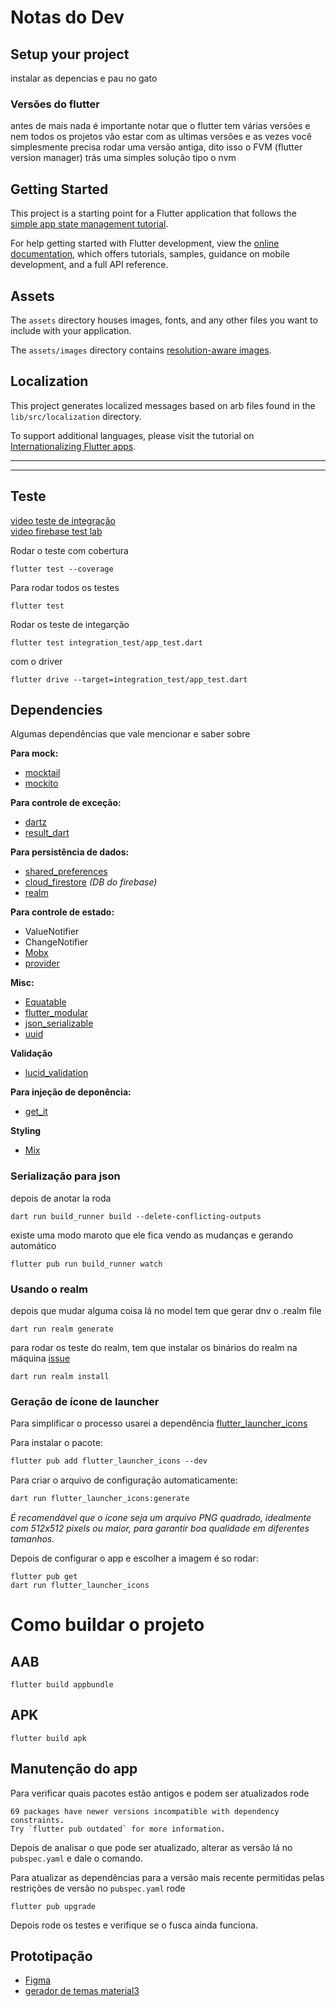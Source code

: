 # Notas do Dev

## Setup your project

instalar as depencias e pau no gato

### Versões do flutter

antes de mais nada é importante notar que o flutter tem várias versões e nem todos os projetos vão estar com as ultimas versões e as vezes você simplesmente precisa rodar uma versão antiga, dito isso o FVM (flutter version manager) trás uma simples solução tipo o nvm

## Getting Started

This project is a starting point for a Flutter application that follows the
[simple app state management
tutorial](https://flutter.dev/to/state-management-sample).

For help getting started with Flutter development, view the
[online documentation](https://docs.flutter.dev), which offers tutorials,
samples, guidance on mobile development, and a full API reference.

## Assets

The `assets` directory houses images, fonts, and any other files you want to
include with your application.

The `assets/images` directory contains [resolution-aware
images](https://flutter.dev/to/resolution-aware-images).

## Localization

This project generates localized messages based on arb files found in
the `lib/src/localization` directory.

To support additional languages, please visit the tutorial on
[Internationalizing Flutter apps](https://flutter.dev/to/internationalization).

---

---

## Teste

[video teste de integração](https://www.youtube.com/watch?v=GEvNj7uogYE)  
[video firebase test lab](https://www.youtube.com/watch?v=RBoMdhPQX1s&t=150s)

Rodar o teste com cobertura

```
flutter test --coverage
```

Para rodar todos os testes

```console
flutter test
```

Rodar os teste de integarção

```
flutter test integration_test/app_test.dart
```

com o driver

```
flutter drive --target=integration_test/app_test.dart
```

## Dependencies

Algumas dependências que vale mencionar e saber sobre

**Para mock:**

- [mocktail](https://pub.dev/packages/mocktail)
- [mockito](https://pub.dev/packages/mockito)

**Para controle de exceção:**

- [dartz](https://pub.dev/packages/dartz)
- [result_dart](https://pub.dev/packages/result_dart)

**Para persistência de dados:**

- [shared_preferences]()
- [cloud_firestore]() _(DB do firebase)_
- [realm](https://pub.dev/packages/realm)

**Para controle de estado:**

- ValueNotifier
- ChangeNotifier
- [Mobx](https://pub.dev/packages/mobx)
- [provider](https://pub.dev/packages/provider)

**Misc:**

- [Equatable](https://pub.dev/packages/equatable)
- [flutter_modular](https://pub.dev/packages/flutter_modular)
- [json_serializable](https://pub.dev/packages/json_serializable)
- [uuid](https://pub.dev/packages/uuid)

**Validação**

- [lucid_validation]()

**Para injeção de deponência:**

- [get_it](https://pub.dev/packages/get_it)

**Styling**

- [Mix](https://www.fluttermix.com)

### Serialização para json

depois de anotar la roda

```
dart run build_runner build --delete-conflicting-outputs
```

existe uma modo maroto que ele fica vendo as mudanças e gerando automático

```
flutter pub run build_runner watch
```

### Usando o realm

depois que mudar alguma coisa lá no model tem que gerar dnv o .realm file

```console
dart run realm generate
```

para rodar os teste do realm, tem que instalar os binários do realm na máquina [issue](https://github.com/realm/realm-dart/issues/1619)

```console
dart run realm install
```

### Geração de ícone de launcher

Para simplificar o processo usarei a dependência [flutter_launcher_icons](https://pub.dev/packages/flutter_launcher_icons)

Para instalar o pacote:

```markdown
flutter pub add flutter_launcher_icons --dev
```

Para criar o arquivo de configuração automaticamente:

```bash
dart run flutter_launcher_icons:generate
```

_É recomendável que o ícone seja um arquivo PNG quadrado, idealmente com 512x512 pixels ou maior, para garantir boa qualidade em diferentes tamanhos._

Depois de configurar o app e escolher a imagem é so rodar:

```console
flutter pub get
dart run flutter_launcher_icons
```

# Como buildar o projeto

## AAB

```console
flutter build appbundle
```

## APK

```console
flutter build apk
```

## Manutenção do app

Para verificar quais pacotes estão antigos e podem ser atualizados rode

```console
69 packages have newer versions incompatible with dependency constraints.
Try `flutter pub outdated` for more information.
```

Depois de analisar o que pode ser atualizado, alterar as versão lá no `pubspec.yaml` e dale o comando.

Para atualizar as dependências para a versão mais recente permitidas pelas restrições de versão no `pubspec.yaml` rode

```console
flutter pub upgrade
```

Depois rode os testes e verifique se o fusca ainda funciona.

## Prototipação

- [Figma](https://www.figma.com/design/4vUcpYbgXym2421mm6m6wf/Untitled?node-id=0-1&t=gru349fF9GRNu7J4-1)
- [gerador de temas material3](https://material-foundation.github.io/material-theme-builder/)
